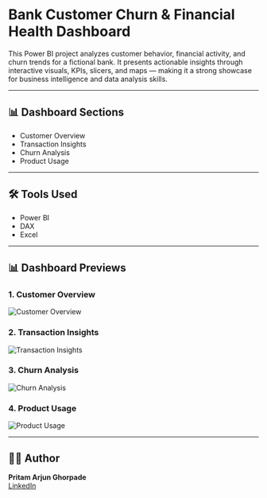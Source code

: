 # Bank Customer Churn & Financial Health Dashboard

This Power BI project analyzes customer behavior, financial activity, and churn trends for a fictional bank. It presents actionable insights through interactive visuals, KPIs, slicers, and maps — making it a strong showcase for business intelligence and data analysis skills.

---

## 📊 Dashboard Sections

- Customer Overview
- Transaction Insights
- Churn Analysis
- Product Usage

---

## 🛠 Tools Used

- Power BI
- DAX
- Excel


---

## 📊 Dashboard Previews

### 1. Customer Overview
![Customer Overview](assets/customer_overview.png)

### 2. Transaction Insights
![Transaction Insights](assets/transaction_insights.png)

### 3. Churn Analysis
![Churn Analysis](assets/churn_analysis.png)

### 4. Product Usage
![Product Usage](assets/product_usage.png)

---

## 🙋‍♂️ Author

**Pritam Arjun Ghorpade**  
[LinkedIn](https://www.linkedin.com/in/pritam-arjun-ghorpade)
